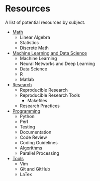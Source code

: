 Resources
=========
A list of potential resources by subject.

* [Math](https://github.com/andrewquitadamo/resources/blob/master/math.md)  
	* Linear Algebra  
	* Statistics  
	* Discrete Math  
* [Machine Learning and Data Science](https://github.com/andrewquitadamo/resources/blob/master/machinelearning.md)
	* Machine Learning
	* Neural Networks and Deep Learning
	* Data Science
	* R
	* Matlab
* [Research](https://github.com/andrewquitadamo/resources/blob/master/research.md)
	* Reproducible Research
	* Reproducible Research Tools
	  * Makefiles
	* Research Practices
* [Programming](https://github.com/andrewquitadamo/resources/blob/master/programming.md)
	* Python
	* Perl
	* Testing
	* Documentation
	* Code Review
	* Coding Guidelines
	* Algorithms
	* Parallel Processing
* [Tools](https://github.com/andrewquitadamo/resources/blob/master/tools.md)
	* Vim
	* Git and GitHub
	* LaTex
